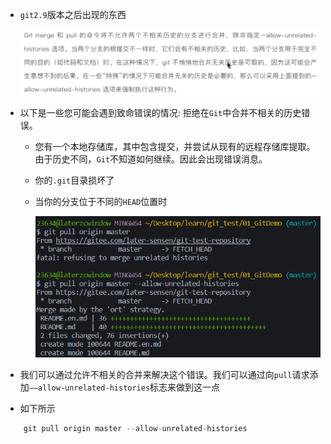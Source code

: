 - `git2.9`版本之后出现的东西

  ![image-20220727163438820](assets/image-20220727163438820.png)

- 以下是一些您可能会遇到致命错误的情况: 拒绝在`Git`中合并不相关的历史错误。
  
  - 您有一个本地存储库，其中包含提交，并尝试从现有的远程存储库提取。由于历史不同，`Git`不知道如何继续。因此会出现错误消息。
  
  - 你的`.git`目录损坏了
  
  - 当你的分支位于不同的`HEAD`位置时
  
    ![image-20220727160904104](assets/image-20220727160904104.png)

- 我们可以通过允许不相关的合并来解决这个错误。我们可以通过向`pull`请求添加`——allow-unrelated-histories`标志来做到这一点

- 如下所示

```js
    git pull origin master --allow-unrelated-histories
```

